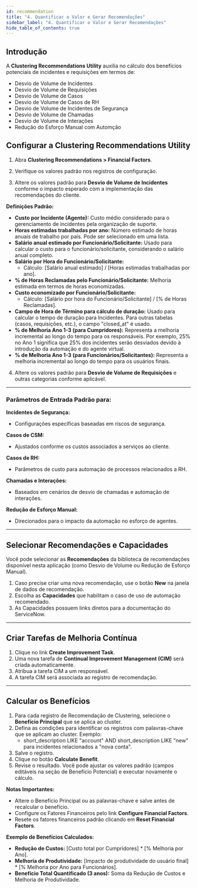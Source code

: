 ```yaml
---
id: recommendation
title: "4. Quantificar o Valor e Gerar Recomendações"
sidebar_label: "4. Quantificar o Valor e Gerar Recomendações"
hide_table_of_contents: true
---
```


## Introdução

A **Clustering Recommendations Utility** auxilia no cálculo dos benefícios potenciais de incidentes e requisições em termos de:
- Desvio de Volume de Incidentes
- Desvio de Volume de Requisições
- Desvio de Volume de Casos
- Desvio de Volume de Casos de RH
- Desvio de Volume de Incidentes de Segurança
- Desvio de Volume de Chamadas
- Desvio de Volume de Interações
- Redução do Esforço Manual com Automção

## Configurar a Clustering Recommendations Utility

1. Abra **Clustering Recommendations > Financial Factors**.
2. Verifique os valores padrão nos registros de configuração.

3. Altere os valores padrão para **Desvio de Volume de Incidentes** conforme o impacto esperado com a implementação das recomendações do cliente.

**Definições Padrão:**
- **Custo por Incidente (Agente):** Custo médio considerado para o gerenciamento de incidentes pela organização de suporte.
- **Horas estimadas trabalhadas por ano:** Número estimado de horas anuais de trabalho por país. Pode ser selecionado em uma lista.
- **Salário anual estimado por Funcionário/Solicitante:** Usado para calcular o custo para o funcionário/solicitante, considerando o salário anual completo.
- **Salário por Hora do Funcionário/Solicitante:** 
  - Cálculo: [Salário anual estimado] / [Horas estimadas trabalhadas por ano].
- **% de Horas Reclamadas pelo Funcionário/Solicitante:** Melhoria estimada em termos de horas economizadas.
- **Custo economizado por Funcionário/Solicitante:** 
  - Cálculo: [Salário por hora do Funcionário/Solicitante] / [% de Horas Reclamadas].
- **Campo de Hora de Término para cálculo de duração:** Usado para calcular o tempo de duração para Incidentes. Para outras tabelas (casos, requisições, etc.), o campo "closed_at" é usado.
- **% de Melhoria Ano 1-3 (para Cumpridores):** Representa a melhoria incremental ao longo do tempo para os responsáveis. Por exemplo, 25% no Ano 1 significa que 25% dos incidentes serão desviados devido à introdução da automação e do agente virtual.
- **% de Melhoria Ano 1-3 (para Funcionários/Solicitantes):** Representa a melhoria incremental ao longo do tempo para os usuários finais.

4. Altere os valores padrão para **Desvio de Volume de Requisições** e outras categorias conforme aplicável.

---

### Parâmetros de Entrada Padrão para:

**Incidentes de Segurança:**
- Configurações específicas baseadas em riscos de segurança.

**Casos de CSM:**
- Ajustados conforme os custos associados a serviços ao cliente.

**Casos de RH:**
- Parâmetros de custo para automação de processos relacionados a RH.

**Chamadas e Interações:**
- Baseados em cenários de desvio de chamadas e automação de interações.

**Redução de Esforço Manual:**
- Direcionados para o impacto da automação no esforço de agentes.

---

## Selecionar Recomendações e Capacidades

Você pode selecionar as **Recomendações** da biblioteca de recomendações disponível nesta aplicação (como Desvio de Volume ou Redução de Esforço Manual).

1. Caso precise criar uma nova recomendação, use o botão **New** na janela de dados de recomendação.
2. Escolha as **Capacidades** que habilitam o caso de uso de automação recomendado.
3. As Capacidades possuem links diretos para a documentação do ServiceNow.

---

## Criar Tarefas de Melhoria Contínua

1. Clique no link **Create Improvement Task**.
2. Uma nova tarefa de **Continual Improvement Management (CIM)** será criada automaticamente.
3. Atribua a tarefa CIM a um responsável.
4. A tarefa CIM será associada ao registro de recomendação.

---

## Calcular os Benefícios

1. Para cada registro de Recomendação de Clustering, selecione o **Benefício Principal** que se aplica ao cluster.
2. Defina as condições para identificar os registros com palavras-chave que se aplicam ao cluster. Exemplo: 
   - short_description LIKE "account" AND short_description LIKE "new" para incidentes relacionados a "nova conta".
3. Salve o registro.
4. Clique no botão **Calculate Benefit**.
5. Revise o resultado. Você pode ajustar os valores padrão (campos editáveis na seção de Benefício Potencial) e executar novamente o cálculo.

**Notas Importantes:**
- Altere o Benefício Principal ou as palavras-chave e salve antes de recalcular o benefício.
- Configure os Fatores Financeiros pelo link **Configure Financial Factors**.
- Resete os fatores financeiros padrão clicando em **Reset Financial Factors**.

**Exemplo de Benefícios Calculados:**
- **Redução de Custos:** [Custo total por Cumpridores] * [% Melhoria por Ano].
- **Melhoria de Produtividade:** [Impacto de produtividade do usuário final] * [% Melhoria por Ano para Funcionários].
- **Benefício Total Quantificado (3 anos):** Soma da Redução de Custos e Melhoria de Produtividade.
